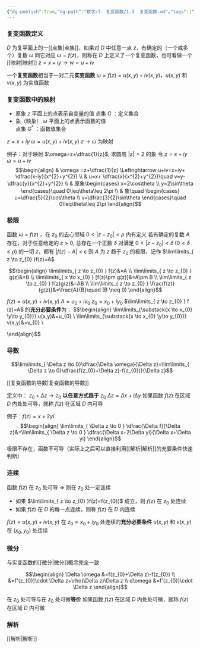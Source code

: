 ```yaml
---
{"dg-publish":true,"dg-path":"数学/7. 复变函数/1.3  复变函数.md","tags":["Function"],"permalink":"/数学/7. 复变函数/1.3  复变函数/","dgPassFrontmatter":true,"noteIcon":"","created":"2024-05-21T15:20:28.000+08:00","updated":"2025-04-14T00:58:14.205+08:00"}
---
```


### 复变函数定义
$D$ 为复平面上的一[[点集\|点集]]，如果对 $D$ 中任意一点 $z$，有确定的（一个或多个）复数 $\omega$ 同它对应 $\omega=f(z)$，则称在 $D$ 上定义了一个复变函数，也可看做一个[[映射\|映射]]  $z=x+iy\to w=u+iv$

一个**复变函数**相当于一对二元**实变函数** 
$\omega=f(z)=u(x,y)+iv(x,y)$，$u(x,y)$ 和 $v(x,y)$ 为实值函数

### 复变函数中的映射
- 原象
	$z$ 平面上的点表示自变量的值
	点集 $G$ ：定义集合
- 象（映象）
	$\omega$ 平面上的点表示函数的值  
	点集 $G^{*}$ ：函数值集合

$z=x+iy$   $\omega=u(x,y)+iv(x,y)$     $z\to \omega$   为映射

例子：对于映射 $\omega=z+\dfrac{1}{z}$, 求圆周 $|z|=2$ 的象
令 $z=x+iy\quad \omega=u+iv$
$$\begin{align}
 & \omega =z+\dfrac{1}{z} \Leftrightarrow u+iv=x+iy+ \dfrac{x-iy}{x^{2}+y^{2}} \\
 & u=x+ \dfrac{x}{x^{2}+y^{2}}\quad v=y- \dfrac{y}{x^{2}+y^{2}} \\
 & 原象\begin{cases}
x=2\cos\theta \\
y=2\sin\theta
\end{cases}\quad 0\leq\theta\leq 2\pi \\
 & 象\quad \begin{cases}
u=\dfrac{5}{2}\cos\theta \\
v=\dfrac{3}{2}\sin\theta
\end{cases}\quad 0\leq\theta\leq 2\pi
\end{align}$$

### 极限
函数 $\omega=f(z)$ ，在 $z_{0}$ 的去心邻域 $0<|z-z_{0}|<\rho$ 内有定义
若有确定的复数 $A$ 存在，对于任意给定的 $\varepsilon>0$, 总存在一个正数 $\delta$
对满足 $0<|z-z_{0}|<\delta\;(0<\delta\leq \rho)$ 的一切 $z$，都有 $|f(z)-A|<\varepsilon$
则 $A$ 为 $z$ 趋于 $z_{0}$ 的极限，记作 $\lim\limits_{ z \to z_{0} }f(z)=A$

$$\begin{align}
\lim\limits_{ z \to z_{0} } f(z)&=A \\
\lim\limits_{ z \to z_{0} } g(z)&=B \\
\lim\limits_{ x \to x_{0} } [f(z)\pm g(z)]&=A\pm B \\
\lim\limits_{ z \to z_{0} } f(z)g(z)&=AB \\
\lim\limits_{ z \to z_{0} } \frac{f(z)}{g(z)}&=\frac{A}{B}\quad (B \neq 0)
\end{align}$$


$f (z)=u (x, y)+iv (x, y)$
$A=u_{0}+iv_{0}$     $z_{0}=x_{0}+iy_{0}$
$\lim\limits_{ z \to z_{0} } f (z)=A$ 的**充分必要条件**为：
$$\begin{align}
\lim\limits_{\substack{x \to x_{0} \\y\to y_{0}}}   u(x,y)&=u_{0}
 \\
\lim\limits_{\substack{x \to x_{0} \\y\to y_{0}}}   v(x,y)&=v_{0} \\

\end{align}$$


### 导数
$$\lim\limits_{ \Delta z \to 0}\dfrac{\Delta \omega}{\Delta z}=\lim\limits_{ \Delta z \to 0}\dfrac{f(z_{0}+\Delta z)-f(z_{0})}{\Delta z}$$

[[复变函数的导数\|复变函数的导数]]


定义中： $z_{0}+\Delta z\to z_{0}$ **以任意方式趋于** $z_{0}$   $\Delta z=\Delta x+i\Delta y$
如果函数 $f(z)$ 在区域 $D$ 内处处可导，就称 $f(z)$ 在区域 $D$ 内可导


例子：$f(z)=x+2yi$
$$\begin{align}
\lim\limits_{ \Delta z \to 0 } \dfrac{\Delta f}{\Delta z}&=\lim\limits_{ \Delta z \to 0 }  \dfrac{\Delta x+2\Delta yi}{\Delta x+\Delta yi}
\end{align}$$
极限不存在，函数不可导（实际上之后可以直接利用[[解析\|解析]]的充要条件快速判断）


### 连续
函数 $f(z)$ 在 $z_{0}$ 处可导 $\Rightarrow$ 则在 $z_{0}$ 处一定连续

- 如果 $\lim\limits_{ z \to z_{0} }f(z)=f(z_{0})$ 成立，则 $f(z)$ 在 $z_{0}$ 处连续
- 如果 $f(z)$ 在 $D$ 的每一点连续，则称 $f(z)$ 在 $D$ 内连续 

$f (z)=u (x, y)+iv (x, y)$ 
在 $z_{0}=x_{0}+iy_{0}$ 处连续的**充分必要条件**
$u(x,y)$ 和 $v(x,y)$ 在 $(x_{0},y_{0})$ 处连续

### 微分
与实变函数的[[微分\|微分]]概念完全一致

$$\begin{align}
\Delta \omega &=f(z_{0}+\Delta z)-f(z_{0}) \\
&=f'(z_{0})\cdot \Delta z+\rho(\Delta z)\Delta z \\
d\omega &=f'(z_{0})\cdot \Delta z
\end{align}$$

在 $z_{0}$ 处可导与在 $z_{0}$ 处可微**等价**
如果函数 $f(z)$ 在区域 $D$ 内处处可微，就称 $f(z)$ 在区域 $D$ 内可微

### 解析
[[解析\|解析]]
